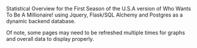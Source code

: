 Statistical Overview for the First Season of the U.S.A version of Who Wants To Be A Millionaire! using Jquery, Flask/SQL Alchemy and Postgres as a dynamic backend database.

Of note, some pages may need to be refreshed multiple times for graphs and overall data to display properly.
